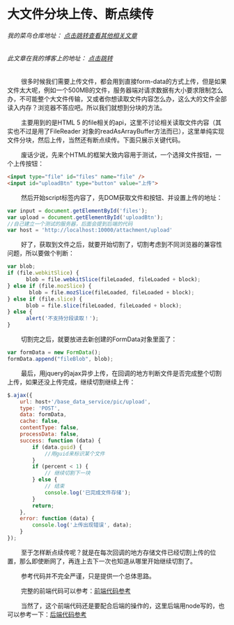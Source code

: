 # 大文件分块上传、断点续传
###### 我的菜鸟仓库地址： [点击跳转查看其他相关文章](https://github.com/ershing/RookieAngle "菜鸟仓库")
###### 此文章在我的博客上的地址： [点击跳转](http://www.ershing.cn/big-file-upload/ "点击我")

        很多时候我们需要上传文件，都会用到直接form-data的方式上传，但是如果文件太大呢，例如一个500MB的文件，服务器端对请求数据有大小要求限制怎么办，不可能整个大文件传输，又或者你想读取文件内容怎么办，这么大的文件全部读入内存？浏览器不答应吧。所以我们就想到分块的方法。

        主要用到的是HTML 5 的file相关的api，这里不讨论相关读取文件内容（其实也不过是用了FileReader 对象的readAsArrayBuffer方法而已），这里单纯实现文件分块，然后上传，当然还有断点续传。下面只展示关键代码。

        废话少说，先来个HTML的框架大致内容用于测试，一个选择文件按钮，一个上传按钮：
```html
<input type="file" id="files" name="file" />
<input id="uploadBtn" type="button" value="上传">
```
        然后开始script标签内容了，先DOM获取文件和按钮、并设置上传的地址：
```javascript
var input = document.getElementById('files');
var upload = document.getElementById('uploadBtn');
//自己建立一个测试的服务器，后面会提到后端的代码
var host = 'http://localhost:10000/attachment/upload'
```
        好了，获取到文件之后，就要开始切割了，切割考虑到不同浏览器的兼容性问题，所以要做个判断：
```javascript
var blob;
if (file.webkitSlice) {
      blob = file.webkitSlice(fileLoaded, fileLoaded + block);
} else if (file.mozSlice) {
       blob = file.mozSlice(fileLoaded, fileLoaded + block);
} else if (file.slice) {
      blob = file.slice(fileLoaded, fileLoaded + block);
} else {
      alert('不支持分段读取！');
}
```
        切割完之后，就要放进去新创建的FormData对象里面了：
```javascript
var formData = new FormData();
formData.append("fileBlob", blob);
```
        最后，用jquery的ajax异步上传，在回调的地方判断文件是否完成整个切割上传，如果还没上传完成，继续切割继续上传：
```javascript
$.ajax({
    url: host+'/base_data_service/pic/upload',
    type: 'POST',
    data: formData,
    cache: false,
    contentType: false,
    processData: false,
    success: function (data) {
        if (data.guid) {
            //用guid来标识某个文件
        }
        if (percent < 1) {
            // 继续切割下一块
        } else {
            // 结束
            console.log('已完成文件存储');
        }
        return;
    },
    error: function (data) {
        console.log('上传出现错误', data);
    }
});
```
        至于怎样断点续传呢？就是在每次回调的地方存储文件已经切割上传的位置，那么即使断网了，再连上去下一次也知道从哪里开始继续切割了。

        参考代码并不完全严谨，只是提供一个总体思路。

        完整的前端代码可以参考：[前端代码参考](https://github.com/ershing/RookieAngle/blob/master/HTML5&CSS3/upload_client.html)

        当然了，这个前端代码还是要配合后端的操作的，这里后端用node写的，也可以参考一下：[后端代码参考](https://github.com/ershing/RookieAngle/blob/master/HTML5&CSS3/upload_server.js)
